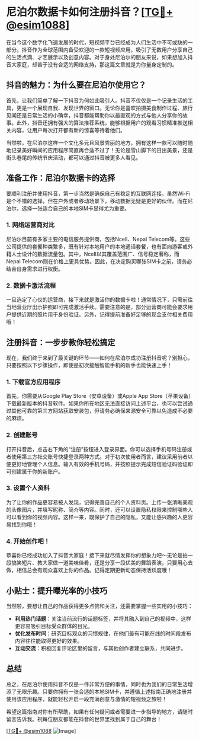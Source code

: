 # 尼泊尔数据卡如何注册抖音？[[TG💪+ @esim1088](https://t.me/s/esim1088)]

在当今这个数字化飞速发展的时代，短视频平台已经成为人们生活中不可或缺的一部分。抖音作为全球范围内备受欢迎的一款短视频应用，吸引了无数用户分享自己的生活点滴、才艺展示以及创意内容。对于身处尼泊尔的朋友来说，如果想加入抖音大家庭，却苦于没有合适的网络支持，那这篇文章就是为你量身定制的。

## 抖音的魅力：为什么要在尼泊尔使用它？

首先，让我们简单了解一下抖音为何如此吸引人。抖音不仅仅是一个记录生活的工具，更是一个展现自我、发现世界的窗口。无论你是喜欢拍摄美食制作过程、旅行见闻还是日常生活的小确幸，抖音都能帮助你以最直观的方式与他人分享你的故事。此外，抖音还拥有强大的算法推荐系统，能够根据用户的观看习惯精准推送相关内容，让用户每次打开都有新的惊喜等待着他们。

当然啦，在尼泊尔这样一个文化多元且风景秀丽的地方，拥有这样一款可以随时随地记录美好瞬间的应用程序简直再合适不过了！无论是雪山脚下的日出美景，还是街头巷尾的传统节庆活动，都可以通过抖音被更多人看见。

## 准备工作：尼泊尔数据卡的选择

要顺利注册并使用抖音，第一步当然是确保自己有稳定的互联网连接。虽然Wi-Fi是个不错的选择，但在户外或者移动场景下，移动数据无疑是更好的伙伴。而在尼泊尔，选择一张适合自己的本地SIM卡显得尤为重要。

### 1. 网络运营商对比

尼泊尔目前有多家主要的电信服务提供商，包括Ncell、Nepal Telecom等。这些公司提供的套餐种类繁多，既有针对本地用户的本地通话套餐，也有面向游客或外籍人士设计的数据流量包。其中，Ncell以其覆盖范围广、信号稳定著称，而Nepal Telecom则在价格上更具优势。因此，在决定购买哪张SIM卡之前，请务必结合自身需求进行权衡。

### 2. 数据卡激活流程

一旦选定了心仪的运营商，接下来就是激活你的数据卡啦！通常情况下，只需前往当地营业厅出示护照即可完成激活手续。需要注意的是，部分运营商可能会要求用户提供近期的照片用于身份验证。另外，记得提前准备好足够的现金支付相关费用哦！

## 注册抖音：一步步教你轻松搞定

现在，我们终于来到了最关键的环节——如何在尼泊尔成功注册抖音呢？别担心，只要按照以下步骤操作，即使是初次接触智能手机的新手也能快速上手！

### 1. 下载官方应用程序

首先，你需要从Google Play Store（安卓设备）或Apple App Store（苹果设备）下载最新版本的抖音软件。如果你所在地区无法直接访问上述平台，也可以尝试通过其他可靠的第三方网站获取安装包，但请务必确保来源安全可靠以免造成不必要的麻烦。

### 2. 创建账号

打开抖音后，点击右下角的“注册”按钮进入登录界面。你可以选择手机号码注册或者使用第三方社交账号快捷登录两种方式。对于初次使用者而言，建议采用前者以便更好地管理个人信息。输入有效的手机号码，并按照提示完成短信验证码验证即可创建属于你的新账户。

### 3. 设置个人资料

为了让你的作品更容易被人发现，记得完善自己的个人资料页。上传一张清晰美观的头像图片，并填写昵称、简介等内容。同时，还可以设置隐私权限来控制哪些人可以看到你的视频内容。这样一来，既保护了自己的隐私，又能让感兴趣的人更容易找到你哦！

### 4. 开始创作吧！

恭喜你已经成功加入了抖音大家庭！接下来就尽情发挥你的想象力吧～无论是拍一段搞笑短片、教大家做一道美味佳肴，还是分享一段优美的舞蹈表演，只要用心去做，相信总会有观众喜欢上你的作品。记得定期更新动态保持活跃度哦！

## 小贴士：提升曝光率的小技巧

当然啦，要想让自己的作品获得更多点赞和关注，还需要掌握一些实用的小技巧：

- **利用热门话题**：关注当前流行的话题标签，并将其融入到自己的视频中，这样更容易吸引目标受众群体的目光。
- **优化发布时间**：研究目标观众的习惯规律，在他们最有可能在线的时间段发布内容往往能取得更好的效果。
- **互动交流**：积极回复评论区里的留言，与其他创作者建立联系，共同进步。

## 总结

总之，在尼泊尔使用抖音不仅是一件非常方便的事情，同时也为我们的日常生活增添了无限乐趣。只要你拥有一张合适的本地SIM卡，并遵循上述指南正确地注册并使用该应用程序，就能轻松开启一段充满创意与激情的短视频之旅啦！

希望这篇指南对你有所帮助，如果有任何疑问或者需要进一步指导的地方，请随时留言告诉我。祝每位朋友都能在抖音的世界里找到属于自己的舞台！

[[TG💪+ @esim1088](https://t.me/s/esim1088) ![Image](https://i.postimg.cc/4NQfJmqS/Snipaste-2025-05-13-00-14-12.png)]